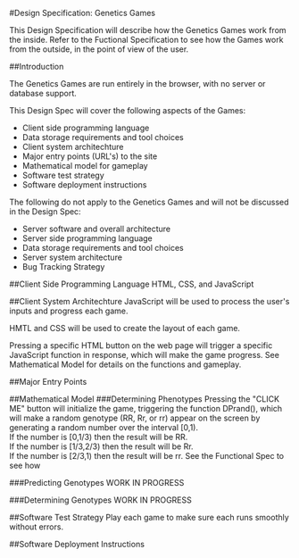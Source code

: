 #Design Specification: Genetics Games

This Design Specification will describe how the Genetics Games work from the inside.  Refer to the Fuctional Specification to see how the Games work from the outside, in the point of view of the user.


##Introduction

The Genetics Games are run entirely in the browser, with no server or database support.

This Design Spec will cover the following aspects of the Games:

* Client side programming language
* Data storage requirements and tool choices
* Client system architechture
* Major entry points (URL's) to the site
* Mathematical model for gameplay
* Software test strategy
* Software deployment instructions

The following do not apply to the Genetics Games and will not be discussed in the Design Spec:

* Server software and overall architecture
* Server side programming language
* Data storage requirements and tool choices
* Server system architecture
* Bug Tracking Strategy


##Client Side Programming Language
HTML, CSS, and JavaScript

##Client System Architechture
JavaScript will be used to process the user's inputs and progress each game.

HMTL and CSS will be used to create the layout of each game.  

Pressing a specific HTML button on the web page will trigger a specific JavaScript function in response, which will make the game progress.  See Mathematical Model for details on the functions and gameplay.

##Major Entry Points


##Mathematical Model 
###Determining Phenotypes
Pressing the "CLICK ME" button will initialize the game, triggering the function DPrand(), which will make a random genotype (RR, Rr, or rr) appear on the screen by generating a random number over the interval [0,1).  
If the number is [0,1/3) then the result will be RR.  
If the number is [1/3,2/3) then the result will be Rr.  
If the number is [2/3,1) then the result will be rr.
See the Functional Spec to see how 

###Predicting Genotypes
WORK IN PROGRESS

###Determining Genotypes
WORK IN PROGRESS


##Software Test Strategy
Play each game to make sure each runs smoothly without errors.

##Software Deployment Instructions
